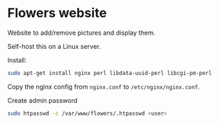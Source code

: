 # Flowers website

Website to add/remove pictures and display them.

Self-host this on a Linux server.

Install:

```bash
sudo apt-get install nginx perl libdata-uuid-perl libcgi-pm-perl
```

Copy the nginx config from `nginx.conf` to `/etc/nginx/nginx.conf`.

Create admin password

```bash
sudo htpasswd -c /var/www/flowers/.htpasswd <user>
```
